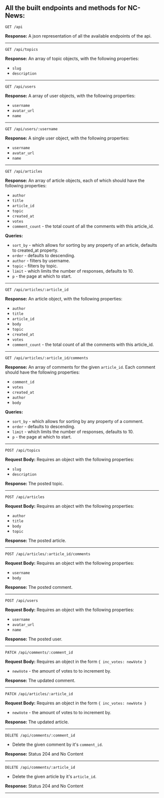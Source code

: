 ## All the built endpoints and methods for NC-News:

```http
GET /api
```
**Response:** A json representation of all the available endpoints of the api.

---

```http
GET /api/topics
```

**Response:** An array of topic objects, with the following properties:
  * `slug`
  * `description`

---

```http
GET /api/users
```

**Response:** A array of user objects, with the following properties:
  * `username`
  * `avatar_url`
  * `name`

---

```http
GET /api/users/:username
```

**Response:** A single user object, with the following properties:
  * `username`
  * `avatar_url`
  * `name`

---

```http
GET /api/articles
```

**Response:** An array of article objects, each of which should have the following properties:
  * `author`
  * `title`
  * `article_id`
  * `topic`
  * `created_at`
  * `votes`
  * `comment_count` - the total count of all the comments with this article_id.

**Queries:**

* `sort_by` - which allows for sorting by any property of an article, defaults to created_at property.
* `order` - defaults to descending.
* `author` - filters by username.
* `topic` - filters by topic.
* `limit` - which limits the number of responses, defaults to 10.
* `p` - the page at which to start.

---

```http
GET /api/articles/:article_id
```

**Response:** An article object, with the following properties:

  * `author`
  * `title`
  * `article_id`
  * `body`
  * `topic`
  * `created_at`
  * `votes`
  * `comment_count` - the total count of all the comments with this article_id.

---

```http
GET /api/articles/:article_id/comments
```

**Response:** An array of comments for the given `article_id`. Each comment should have the following properties:
  * `comment_id`
  * `votes`
  * `created_at`
  * `author`
  * `body`

**Queries:**

* `sort_by` - which allows for sorting by any property of a comment.
* `order` - defaults to descending.
* `limit` - which limits the number of responses, defaults to 10.
* `p` - the page at which to start.

---

```http
POST /api/topics
```

**Request Body:** Requires an object with the following properties:
  * `slug`
  * `description`

**Response:** The posted topic.

---

```http
POST /api/articles
```
**Request Body:** Requires an object with the following properties:
  * `author`
  * `title`
  * `body`
  * `topic`

**Response:** The posted article.

---

```http
POST /api/articles/:article_id/comments
```

**Request Body:** Requires an object with the following properties:
  * `username`
  * `body`

**Response:** The posted comment.

---

```http
POST /api/users
```

**Request Body:** Requires an object with the following properties:
  * `username`
  * `avatar_url`
  * `name`

**Response:** The posted user.

---

```http
PATCH /api/comments/:comment_id
```

**Request Body:** Requires an object in the form `{ inc_votes: newVote }`

  * `newVote` - the amount of votes to to increment by.

**Response:** The updated comment.

---

```http
PATCH /api/articles/:article_id
```

**Request Body:** Requires an object in the form `{ inc_votes: newVote }`

  * `newVote` - the amount of votes to to increment by. 

**Response:** The updated article.

---

```http
DELETE /api/comments/:comment_id
```

* Delete the given comment by it's `comment_id`.

**Response:** Status 204 and No Content

---

```http
DELETE /api/comments/:article_id
```

* Delete the given article by it's `article_id`.

**Response:** Status 204 and No Content

---